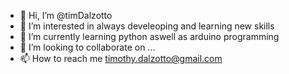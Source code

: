 - 👋 Hi, I’m @timDalzotto
- 👀 I’m interested in always develeoping and learning new skills
- 🌱 I’m currently learning python aswell as arduino programming
- 💞️ I’m looking to collaborate on ...
- 📫 How to reach me timothy.dalzotto@gmail.com

<!---
timDalzotto/timDalzotto is a ✨ special ✨ repository because its `README.md` (this file) appears on your GitHub profile.
You can click the Preview link to take a look at your changes.
--->
